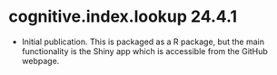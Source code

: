 # cognitive.index.lookup 24.4.1

* Initial publication. This is packaged as a R package, but the main functionality is the Shiny app which is accessible from the GitHub webpage.
